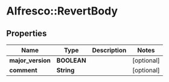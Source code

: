 # Alfresco::RevertBody

## Properties
Name | Type | Description | Notes
------------ | ------------- | ------------- | -------------
**major_version** | **BOOLEAN** |  | [optional] 
**comment** | **String** |  | [optional] 



